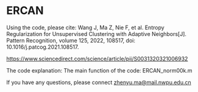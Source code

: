 # ERCAN

Using the code, please cite:
Wang J, Ma Z, Nie F, et al. Entropy Regularization for Unsupervised Clustering with Adaptive Neighbors[J]. Pattern Recognition, volume 125, 2022, 108517, doi: 10.1016/j.patcog.2021.108517.

https://www.sciencedirect.com/science/article/pii/S0031320321006932

The code explanation: 
The main function of the code: ERCAN_norm00k.m

If you have any questions, please connect zhenyu.ma@mail.nwpu.edu.cn
